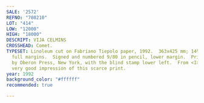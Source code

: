 ```yaml
---
SALE: '2572'
REFNO: "780210"
LOT: "414"
LOW: "12000"
HIGH: "18000"
DESCRIPT: VIJA CELMINS
CROSSHEAD: Comet.
TYPESET: Linoleum cut on Fabriano Tiepolo paper, 1992.  363x425 mm; 14¼x16¾ inches,
  full margins.  Signed and numbered 9/80 in pencil, lower margin.  Printed and published
  by Oberon Press, New York, with the blind stamp lower left.  From <I>Skowhegan Suite</i>.  A
  very good impression of this scarce print.
year: 1992
background_color: "#ffffff"
recommended: true

---
```

